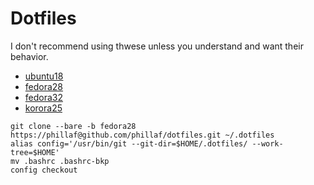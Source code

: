 # Dotfiles

I don't recommend using thwese unless you understand and want their behavior.

- [ubuntu18](https://github.com/phillaf/dotfiles/tree/ubuntu18)  
- [fedora28](https://github.com/phillaf/dotfiles/tree/fedora28)  
- [fedora32](https://github.com/phillaf/dotfiles/tree/fedora32)
- [korora25](https://github.com/phillaf/dotfiles/tree/korora25)

```
git clone --bare -b fedora28 https://phillaf@github.com/phillaf/dotfiles.git ~/.dotfiles
alias config='/usr/bin/git --git-dir=$HOME/.dotfiles/ --work-tree=$HOME'
mv .bashrc .bashrc-bkp
config checkout
```
